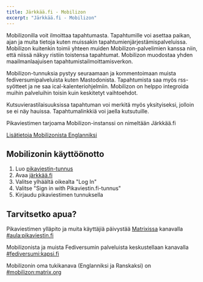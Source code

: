 ```yaml
---
title: Järkkää.fi - Mobilizon
excerpt: "Järkkää.fi - Mobilizon"
---
```


Mobilizonilla voit ilmoittaa tapahtumasta. Tapahtumille voi asettaa paikan, ajan ja muita tietoja kuten muissakin
tapahtumienjärjestämispalveluissa. Mobilizon kuitenkin toimii yhteen muiden Mobilizon-palvelimien kanssa niin, että
niissä näkyy ristiin toistensa tapahtumat. Mobilizon muodostaa yhden maailmanlaajuisen tapahtumistailmoittamisverkon.

Mobilizon-tunnuksia pystyy seuraamaan ja kommentoimaan muista fediversumipalveluista kuten Mastodonista. Tapahtumista
saa myös rss-syötteet ja ne saa ical-kalenteriohjelmiin. Mobilizon on helppo integroida muihin palveluihin toisin
kuin keskitetyt vaihtoehdot.

Kutsuvierastilaisuuksissa tapahtuman voi merkitä myös yksityiseksi, jolloin se ei näy hauissa. Tapahtumalinkkiä voi
jaella kutsutuille.

Pikaviestimen tarjoama Mobilizon-instanssi on nimeltään Järkkää.fi

[Lisätietoja Mobilizonista Englanniksi](https://joinmobilizon.org/)

## Mobilizonin käyttöönotto

1. Luo [pikaviestin-tunnus](https://www.pikaviestin.fi/)
2. Avaa [järkkää.fi](https://järkkää.fi/)
3. Valitse ylhäältä oikealta "Log In"
4. Valitse "Sign in with Pikaviestin.fi-tunnus"
5. Kirjaudu pikaviestimen tunnuksella

## Tarvitsetko apua?

Pikaviestimen ylläpito ja muita käyttäjiä päivystää [Matrixissa](/matrix) kanavalla [#aula:pikaviestin.fi](https://matrix.to/#/#aula:pikaviestin.fi)

Mobilizonista ja muista Fediversumin palveluista keskustellaan kanavalla [#fediversumi:kapsi.fi](https://matrix.to/#/#fediversumi:kapsi.fi)

Mobilizonin oma tukikanava (Englanniksi ja Ranskaksi) on [#mobilizon:matrix.org](https://matrix.to/#/#mobilizon:matrix.org)
